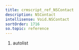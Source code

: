 ```yaml
---
title: crmscript_ref_NSContact
description: NSContact
intellisense: Void.NSContact
sortOrder: 1716
so.topic: reference
---
```







1. autolist

